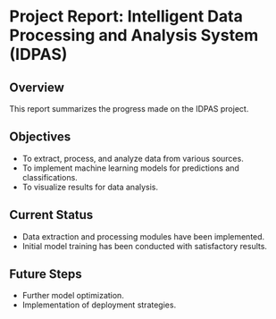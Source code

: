 # Project Report: Intelligent Data Processing and Analysis System (IDPAS)

## Overview
This report summarizes the progress made on the IDPAS project.

## Objectives
- To extract, process, and analyze data from various sources.
- To implement machine learning models for predictions and classifications.
- To visualize results for data analysis.

## Current Status
- Data extraction and processing modules have been implemented.
- Initial model training has been conducted with satisfactory results.

## Future Steps
- Further model optimization.
- Implementation of deployment strategies.
